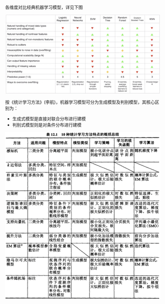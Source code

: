 各维度对比经典机器学习模型，详见下图

![模型比较.png](./img/1597116360657-8af0e826-4183-4968-8496-ff72c3a0904c.png)

按《统计学习方法》(李航)，机器学习模型可分为生成模型及判别模型，其核心区别为：

- 生成式模型是直接对联合分布进行建模
- 判别式模型则是对条件分布进行建模

![模型总结.png](./img/1592469486396-d2682781-4d67-4bc9-b79e-3824c9d4089a.png)
